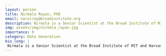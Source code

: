 ```yaml
---
layout: person
title: Nirmala Rayan, PhD
email: narulray@broadinstitute.org
description: Nirmala is a Senior Scientist at the Broad Institute of MIT and Harvard, where she specializes in studying the cellular correlates of inter-individual brain variation. As part of the BICAN team, she ...
img: assets/img/nirmala_rayan.jpg
importance: 9
category: Data Generation
bio_long: |
 Nirmala is a Senior Scientist at the Broad Institute of MIT and Harvard, where she specializes in studying the cellular correlates of inter-individual brain variation. As part of the BICAN team, she is involved in developing workflows that facilitate snRNAseq and spatial analyses across a diverse array of postmortem human brain regions. Prior to joining the Broad, she worked at the Genome Institute of Singapore (A-STAR), where she investigated mechanisms related to antidepressant and psychobiotic responses in the mammalian brain.
---
```

